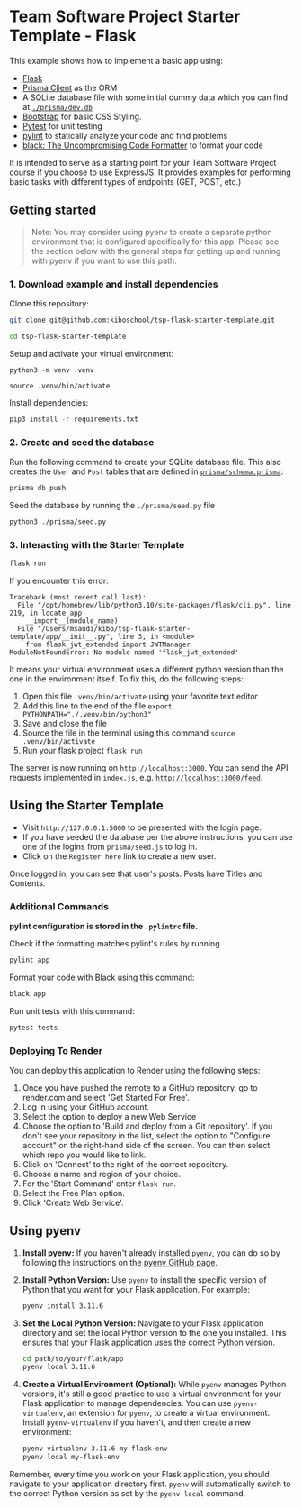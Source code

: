 # Team Software Project Starter Template - Flask

This example shows how to implement a basic app using:

- [Flask](https://flask.palletsprojects.com/en/3.0.x/) 
- [Prisma Client](https://prisma-client-py.readthedocs.io/en/stable/) as the ORM
- A SQLite database file with some initial dummy data which you can find at [`./prisma/dev.db`](./prisma/dev.db)
- [Bootstrap](https://getbootstrap.com/) for basic CSS Styling.
- [Pytest](https://docs.pytest.org/en/7.4.x/) for unit testing
- [pylint](https://pypi.org/project/pylint/) to statically analyze your code and find problems
- [black: The Uncompromising Code Formatter](https://pypi.org/project/black/) to format your code

It is intended to serve as a starting point for your Team Software Project course if you choose to use ExpressJS. It
provides examples for performing basic tasks with different types of endpoints (GET, POST, etc.)

## Getting started

> Note: You may consider using pyenv to create a separate python environment that is configured specifically for this
> app.  Please see the section below with the general steps for getting up and running with pyenv if you want to use
> this path.

### 1. Download example and install dependencies

Clone this repository:

```bash
git clone git@github.com:kiboschool/tsp-flask-starter-template.git

cd tsp-flask-starter-template

```

Setup and activate your virtual environment:

`python3 -m venv .venv`

`source .venv/bin/activate`

Install dependencies:

```bash
pip3 install -r requirements.txt
```

### 2. Create and seed the database

Run the following command to create your SQLite database file. This also creates the `User` and `Post` tables that are
defined in [`prisma/schema.prisma`](./prisma/schema.prisma):

```bash
prisma db push
```

Seed the database by running the `./prisma/seed.py` file

```bash
python3 ./prisma/seed.py
```

### 3. Interacting with the Starter Template

```bash
flask run
```

If you encounter this error:
```
Traceback (most recent call last):
  File "/opt/homebrew/lib/python3.10/site-packages/flask/cli.py", line 219, in locate_app
    __import__(module_name)
  File "/Users/msaudi/kibo/tsp-flask-starter-template/app/__init__.py", line 3, in <module>
    from flask_jwt_extended import JWTManager
ModuleNotFoundError: No module named 'flask_jwt_extended'
```
It means your virtual environment uses a different python version than the one in the environment itself. To fix this, do the following steps:

1. Open this file `.venv/bin/activate` using your favorite text editor
2. Add this line to the end of the file `export PYTHONPATH="./.venv/bin/python3"`
3. Save and close the file
4. Source the file in the terminal using this command `source .venv/bin/activate`
5. Run your flask project `flask run`




The server is now running on `http://localhost:3000`. You can send the API requests implemented in `index.js`, e.g.
[`http://localhost:3000/feed`](http://localhost:3000/feed).

## Using the Starter Template

- Visit `http://127.0.0.1:5000` to be presented with the login page.
- If you have seeded the database per the above instructions, you can use one of the logins from `prisma/seed.js` to log
  in.
- Click on the `Register here` link to create a new user.

Once logged in, you can see that user's posts. Posts have Titles and Contents.

### Additional Commands

**pylint configuration is stored in the `.pylintrc` file.**

Check if the formatting matches pylint's rules by running

``` bash
pylint app
```

Format your code with Black using this command:

``` bash
black app
```

Run unit tests with this command:

```bash
pytest tests
```

### Deploying To Render

You can deploy this application to Render using the following steps:

1. Once you have pushed the remote to a GitHub repository, go to render.com and select 'Get Started For Free'.
2. Log in using your GitHub account.
3. Select the option to deploy a new Web Service
4. Choose the option to 'Build and deploy from a Git repository'.  If you don't see your repository in the list, select
   the option to "Configure account" on the right-hand side of the screen.  You can then select which repo you would
   like to link.
5. Click on 'Connect' to the right of the correct repository.
6. Choose a name and region of your choice.  
7. For the 'Start Command' enter `flask run`.
8. Select the Free Plan option.
9. Click 'Create Web Service'.

## Using pyenv

1. **Install pyenv:** If you haven't already installed `pyenv`, you can do so by following the instructions on the [pyenv GitHub page](https://github.com/pyenv/pyenv#installation). 
   
2. **Install Python Version:** Use `pyenv` to install the specific version of Python that you want for your Flask application. For example:
   ```bash
   pyenv install 3.11.6
   ```

3. **Set the Local Python Version:** Navigate to your Flask application directory and set the local Python version to the one you installed. This ensures that your Flask application uses the correct Python version.
   ```bash
   cd path/to/your/flask/app
   pyenv local 3.11.6
   ```

4. **Create a Virtual Environment (Optional):** While `pyenv` manages Python versions, it's still a good practice to use a virtual environment for your Flask application to manage dependencies. You can use `pyenv-virtualenv`, an extension for `pyenv`, to create a virtual environment. Install `pyenv-virtualenv` if you haven't, and then create a new environment:
   ```bash
   pyenv virtualenv 3.11.6 my-flask-env
   pyenv local my-flask-env
   ```

Remember, every time you work on your Flask application, you should navigate to your application directory first. `pyenv` will automatically switch to the correct Python version as set by the `pyenv local` command.
